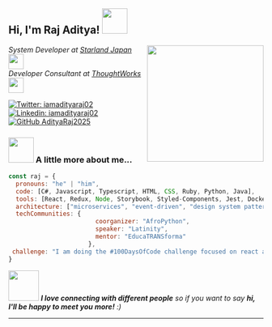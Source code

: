 <h2> Hi, I'm Raj Aditya! <img src="https://media.giphy.com/media/mGcNjsfWAjY5AEZNw6/giphy.gif" width="50"></h2>
<img align='right' src="https://media4.giphy.com/media/v1.Y2lkPTc5MGI3NjExYjQxd3hneXVoZXYwenFjbWVkdHgzc3VvOWtpcDFyYjM0ZzQ1b3QwMSZlcD12MV9pbnRlcm5hbF9naWZfYnlfaWQmY3Q9Zw/3o84U7IeOoPUfi0SCQ/giphy.gif" width="230">
<p><em>System Developer at <a href="http://www.unb.br">Starland Japan</a><img src="https://media.giphy.com/media/fYSnHlufseco8Fh93Z/giphy.gif" width="30"></br>Developer Consultant at <a href="https://www.thoughtworks.com">ThoughtWorks</a><img src="https://media.giphy.com/media/WUlplcMpOCEmTGBtBW/giphy.gif" width="30"> 
</em></p>

[![Twitter: iamadityaraj02](https://img.shields.io/twitter/follow/iamadityaraj02?style=social)](https://twitter.com/iamadityaraj02)
[![Linkedin: iamadityaraj02](https://img.shields.io/badge/-iamadityaraj02-blue?style=flat-square&logo=Linkedin&logoColor=white&link=https://www.linkedin.com/in/iamadityaraj02/)](https://www.linkedin.com/in/iamadityaraj02/)
[![GitHub AdityaRaj2025](https://img.shields.io/github/followers/AdityaRaj2025?label=follow&style=social)](https://github.com/AdityaRaj2025)


### <img src="https://media.giphy.com/media/VgCDAzcKvsR6OM0uWg/giphy.gif" width="50"> A little more about me...  

```javascript
const raj = {
  pronouns: "he" | "him",
  code: [C#, Javascript, Typescript, HTML, CSS, Ruby, Python, Java],
  tools: [React, Redux, Node, Storybook, Styled-Components, Jest, Docker],
  architecture: ["microservices", "event-driven", "design system pattern"],
  techCommunities: {
                        coorganizer: "AfroPython",
                        speaker: "Latinity",
                        mentor: "EducaTRANSforma"
                      },
 challenge: "I am doing the #100DaysOfCode challenge focused on react and typescript"
}
```

<img src="https://media.giphy.com/media/LnQjpWaON8nhr21vNW/giphy.gif" width="60"> <em><b>I love connecting with different people</b> so if you want to say <b>hi, I'll be happy to meet you more!</b> :)</em>

---
